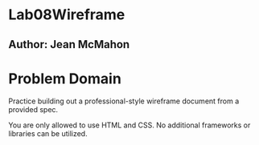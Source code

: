 # Lab08Wireframe

## Author: Jean McMahon

# Problem Domain
Practice building out a professional-style wireframe document from a provided spec. 

You are only allowed to use HTML and CSS. No additional frameworks or libraries can be utilized.
